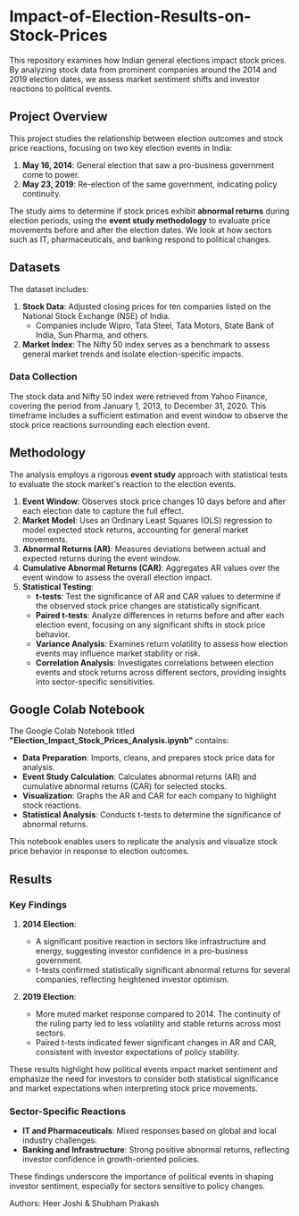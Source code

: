 # Impact-of-Election-Results-on-Stock-Prices
This repository examines how Indian general elections impact stock prices. By analyzing stock data from prominent companies around the 2014 and 2019 election dates, we assess market sentiment shifts and investor reactions to political events.

## Project Overview
This project studies the relationship between election outcomes and stock price reactions, focusing on two key election events in India:
1. **May 16, 2014**: General election that saw a pro-business government come to power.
2. **May 23, 2019**: Re-election of the same government, indicating policy continuity.

The study aims to determine if stock prices exhibit **abnormal returns** during election periods, using the **event study methodology** to evaluate price movements before and after the election dates. We look at how sectors such as IT, pharmaceuticals, and banking respond to political changes.

## Datasets
The dataset includes:
1. **Stock Data**: Adjusted closing prices for ten companies listed on the National Stock Exchange (NSE) of India.
    - Companies include Wipro, Tata Steel, Tata Motors, State Bank of India, Sun Pharma, and others.
2. **Market Index**: The Nifty 50 index serves as a benchmark to assess general market trends and isolate election-specific impacts.

### Data Collection
The stock data and Nifty 50 index were retrieved from Yahoo Finance, covering the period from January 1, 2013, to December 31, 2020. This timeframe includes a sufficient estimation and event window to observe the stock price reactions surrounding each election event.

## Methodology
The analysis employs a rigorous **event study** approach with statistical tests to evaluate the stock market's reaction to the election events.

1. **Event Window**: Observes stock price changes 10 days before and after each election date to capture the full effect.
2. **Market Model**: Uses an Ordinary Least Squares (OLS) regression to model expected stock returns, accounting for general market movements.
3. **Abnormal Returns (AR)**: Measures deviations between actual and expected returns during the event window.
4. **Cumulative Abnormal Returns (CAR)**: Aggregates AR values over the event window to assess the overall election impact.
5. **Statistical Testing**:
   - **t-tests**: Test the significance of AR and CAR values to determine if the observed stock price changes are statistically significant.
   - **Paired t-tests**: Analyze differences in returns before and after each election event, focusing on any significant shifts in stock price behavior.
   - **Variance Analysis**: Examines return volatility to assess how election events may influence market stability or risk.
   - **Correlation Analysis**: Investigates correlations between election events and stock returns across different sectors, providing insights into sector-specific sensitivities.

## Google Colab Notebook
The Google Colab Notebook titled **"Election_Impact_Stock_Prices_Analysis.ipynb"** contains:
- **Data Preparation**: Imports, cleans, and prepares stock price data for analysis.
- **Event Study Calculation**: Calculates abnormal returns (AR) and cumulative abnormal returns (CAR) for selected stocks.
- **Visualization**: Graphs the AR and CAR for each company to highlight stock reactions.
- **Statistical Analysis**: Conducts t-tests to determine the significance of abnormal returns.

This notebook enables users to replicate the analysis and visualize stock price behavior in response to election outcomes.

## Results
### Key Findings
1. **2014 Election**: 
   - A significant positive reaction in sectors like infrastructure and energy, suggesting investor confidence in a pro-business government.
   - t-tests confirmed statistically significant abnormal returns for several companies, reflecting heightened investor optimism.
   
2. **2019 Election**:
   - More muted market response compared to 2014. The continuity of the ruling party led to less volatility and stable returns across most sectors.
   - Paired t-tests indicated fewer significant changes in AR and CAR, consistent with investor expectations of policy stability.

These results highlight how political events impact market sentiment and emphasize the need for investors to consider both statistical significance and market expectations when interpreting stock price movements.
   
### Sector-Specific Reactions
- **IT and Pharmaceuticals**: Mixed responses based on global and local industry challenges.
- **Banking and Infrastructure**: Strong positive abnormal returns, reflecting investor confidence in growth-oriented policies.

These findings underscore the importance of political events in shaping investor sentiment, especially for sectors sensitive to policy changes.

Authors: 
Heer Joshi & Shubham Prakash

